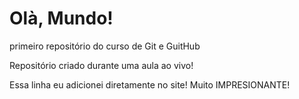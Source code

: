 # Olà, Mundo!
 primeiro repositório do curso de Git e GuitHub

 Repositório criado durante uma aula ao vivo!

Essa linha eu adicionei diretamente no site! Muito IMPRESIONANTE!
